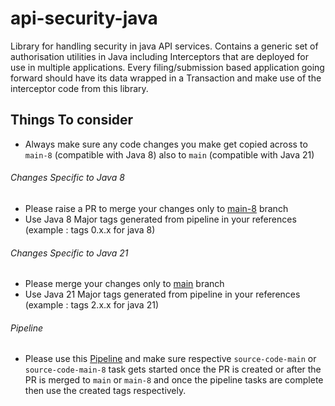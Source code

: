# api-security-java
Library for handling security in java API services.
Contains a generic set of authorisation utilities in Java including Interceptors that are deployed for use in multiple applications. Every filing/submission based application going forward should have its data wrapped in a Transaction and make use of the interceptor code from this library.

Things To consider
--

+ Always make sure any code changes you make get copied across to `main-8` (compatible with Java 8) also to `main` (compatible with Java 21)

###### Changes Specific to Java 8

+ Please raise a PR to merge your changes only to [main-8](https://github.com/companieshouse/api-security-java/tree/main-8) branch
+ Use Java 8 Major tags generated from pipeline in your references (example : tags 0.x.x for java 8)

###### Changes Specific to Java 21

+ Please merge your changes only to [main](https://github.com/companieshouse/api-security-java) branch
+ Use Java 21 Major tags generated from pipeline in your references (example : tags 2.x.x for java 21)

###### Pipeline

+ Please use this [Pipeline](https://ci-platform.companieshouse.gov.uk/teams/team-development/pipelines/api-security-java) and make sure respective `source-code-main` or `source-code-main-8` task gets started once the PR is created or after the PR is merged to `main` or `main-8` and once the pipeline tasks are complete then use the created tags respectively.